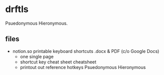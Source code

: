 # drftls

Psuedonymous Hieronymous.

## files

* notion.so printable keyboard shortcuts .docx & PDF (c/o Google Docs)
  * one single page
  * shortcut key cheat sheet cheatsheet
  * printout out reference hotkeys
Psuedonymous Hieronymous
